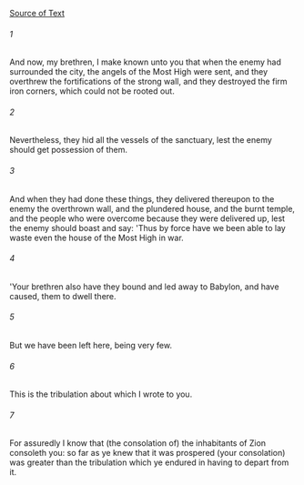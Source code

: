 [Source of Text](https://github.com/scrollmapper/bible_databases_deuterocanonical)

###### 1
And now, my brethren, I make known unto you that when the enemy had surrounded the city, the angels of the Most High were sent, and they overthrew the fortifications of the strong wall, and they destroyed the firm iron corners, which could not be rooted out.

###### 2
Nevertheless, they hid all the vessels of the sanctuary, lest the enemy should get possession of them.

###### 3
And when they had done these things, they delivered thereupon to the enemy the overthrown wall, and the plundered house, and the burnt temple, and the people who were overcome because they were delivered up, lest the enemy should boast and say: 'Thus by force have we been able to lay waste even the house of the Most High in war.

###### 4
'Your brethren also have they bound and led away to Babylon, and have caused, them to dwell there.

###### 5
But we have been left here, being very few.

###### 6
This is the tribulation about which I wrote to you.

###### 7
For assuredly I know that (the consolation of) the inhabitants of Zion consoleth you: so far as ye knew that it was prospered (your consolation) was greater than the tribulation which ye endured in having to depart from it.